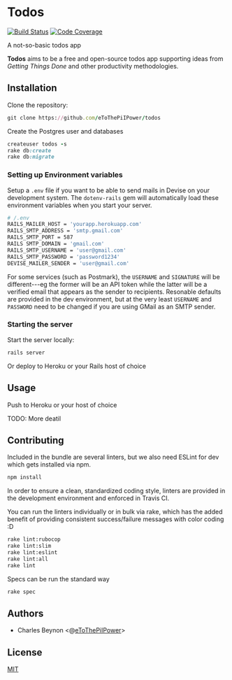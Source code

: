 # Todos

[![Build Status][travis-badge]][travis-status]
[![Code Coverage][codecov-badge]][codecov-status]

A not-so-basic todos app

**Todos** aims to be a free and open-source todos app supporting ideas from
_Getting Things Done_ and other productivity methodologies.

## Installation

Clone the repository:

```ruby
git clone https://github.com/eToThePiIPower/todos
```

Create the Postgres user and databases

```ruby
createuser todos -s
rake db:create
rake db:migrate
```

### Setting up Environment variables

Setup a `.env` file if you want to be able to send mails in Devise on your
development system. The `dotenv-rails` gem will automatically load these
environment variables when you start your server.

```sh
# /.env
RAILS_MAILER_HOST = 'yourapp.herokuapp.com'
RAILS_SMTP_ADDRESS = 'smtp.gmail.com'
RAILS_SMTP_PORT = 587
RAILS SMTP_DOMAIN = 'gmail.com'
RAILS_SMTP_USERNAME = 'user@gmail.com'
RAILS_SMTP_PASSWORD = 'password1234'
DEVISE_MAILER_SENDER = 'user@gmail.com'
```

For some services (such as Postmark), the `USERNAME` and `SIGNATURE` will be
different---eg the former will be an API token while the latter will be a
verified email that appears as the sender to recipients. Resonable defaults are
provided in the dev environment, but at the very least `USERNAME` and `PASSWORD`
need to be changed if you are using GMail as an SMTP sender.

### Starting the server

Start the server locally:

```ruby
rails server
```

Or deploy to Heroku or your Rails host of choice

## Usage

Push to Heroku or your host of choice

TODO: More deatil

## Contributing

Included in the bundle are several linters, but we also need
ESLint for dev which gets installed via npm.

```sh
npm install
```

In order to ensure a clean, standardized coding style, linters are provided
in the development environment and enforced in Travis CI.

You can run the linters individually or in bulk via rake, which
has the added benefit of providing consistent success/failure
messages with color coding :D

```sh
rake lint:rubocop
rake lint:slim
rake lint:eslint
rake lint:all
rake lint
```

Specs can be run the standard way

```sh
rake spec
```

## Authors

*   Charles Beynon &lt;@[eToThePiIPower][cb]>

## License

[MIT][license]

<!-- Definitions -->

[cb]: https://github.com/eToThePiIPower "Charles Beynon"

[codecov-badge]: https://img.shields.io/codecov/c/github/eToThePiIPower/todos.svg

[codecov-status]: https://codecov.io/gh/eToThePiIPower/todos

[license]: LICENSE.txt

[travis-badge]: https://img.shields.io/travis/eToThePiIPower/todos.svg

[travis-status]: https://travis-ci.org/eToThePiIPower/todos "Todos on Travis CI"
